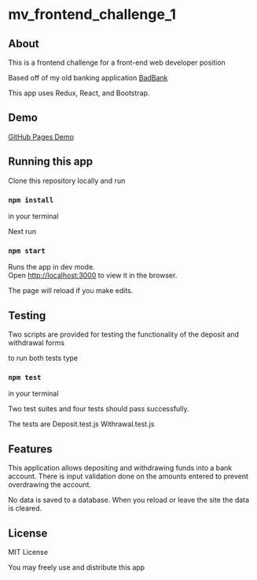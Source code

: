 # mv_frontend_challenge_1

## About

This is a frontend challenge for a front-end web developer position

Based off of my old banking application [BadBank](https://github.com/CaptainPoldark/badbank)

This app uses Redux, React, and Bootstrap.

## Demo

[GitHub Pages Demo](https://captainpoldark.github.io/mv_frontend_challenge_1/)

## Running this app

Clone this repository locally and run

### `npm install`

in your terminal

Next run

### `npm start`

Runs the app in dev mode.<br />
Open [http://localhost:3000](http://localhost:3000) to view it in the browser.

The page will reload if you make edits.

## Testing

Two scripts are provided for testing the functionality of the deposit and withdrawal forms

to run both tests type

### `npm test`

in your terminal

Two test suites and four tests should pass successfully.

The tests are
Deposit.test.js
Withrawal.test.js

## Features

This application allows depositing and withdrawing funds into a bank account. 
There is input validation done on the amounts entered to prevent overdrawing the account.

No data is saved to a database. When you reload or leave the site the data is cleared.

## License

MIT License

You may freely use and distribute this app